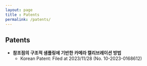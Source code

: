 ```yaml
---
layout: page
title : Patents
permalink: /patents/
---
```


## Patents
* **참조점의 구조적 샘플링에 기반한 카메라 캘리브레이션 방법**
  * Korean Patent: Filed at 2023/11/28 (No. 10-2023-0168612)
